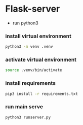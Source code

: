 # Flask-server

- run python3

### install virtual environment
``` bash
python3 -m venv .venv
```

### activate virtual environment
``` bash
source .venv/bin/activate
```

### install requirements
``` bash
pip3 install -r requirements.txt
```

### run main serve
``` bash
python3 runserver.py
```
